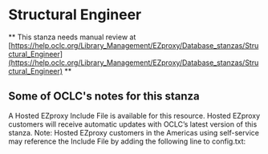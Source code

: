 # Structural Engineer
** This stanza needs manual review at [https://help.oclc.org/Library_Management/EZproxy/Database_stanzas/Structural_Engineer](https://help.oclc.org/Library_Management/EZproxy/Database_stanzas/Structural_Engineer) **

## Some of OCLC's notes for this stanza

A Hosted EZproxy Include File is available for this resource. Hosted EZproxy customers will receive automatic updates with OCLC&rsquo;s latest version of this stanza. Note: Hosted EZproxy customers in the Americas using self-service may reference the Include File by adding the following line to config.txt:

&nbsp;

&nbsp;
